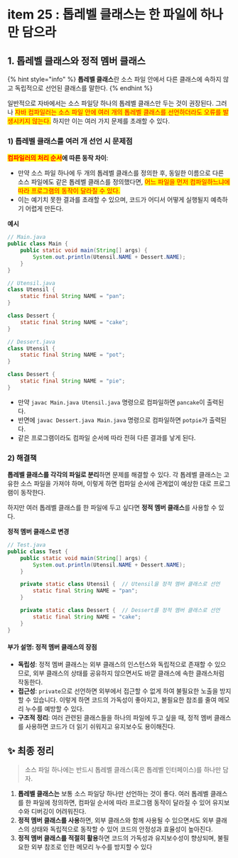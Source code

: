 # item 25 : 톱레벨 클래스는 한 파일에 하나만 담으라

## 1. 톱레벨 클래스와 정적 멤버 클래스

{% hint style="info" %}
**톱레벨 클래스**란 소스 파일 안에서 다른 클래스에 속하지 않고 독립적으로 선언된 클래스를 말한다.&#x20;
{% endhint %}

일반적으로 자바에서는 소스 파일당 하나의 톱레벨 클래스만 두는 것이 권장된다. 그러나 <mark style="color:red;">자바 컴파일러는 소스 파일 안에 여러 개의 톱레벨 클래스를 선언하더라도 오류를 발생시키지 않는다.</mark> 하지만 이는 여러 가지 문제를 초래할 수 있다.

### 1) 톱레벨  클래스를 여러 개 선언 시 문제점

<mark style="color:red;">**컴파일러의 처리 순서**</mark>**에 따른 동작 차이**:

* 만약 소스 파일 하나에 두 개의 톱레벨 클래스를 정의한 후, 동일한 이름으로 다른 소스 파일에도 같은 톱레벨 클래스를 정의했다면, <mark style="color:red;">어느 파일을 먼저 컴파일하느냐에 따라 프로그램의 동작이 달라질 수 있다.</mark>
* 이는 예기치 못한 결과를 초래할 수 있으며, 코드가 어디서 어떻게 실행될지 예측하기 어렵게 만든다.

**예시**

```java
// Main.java
public class Main {
    public static void main(String[] args) {
        System.out.println(Utensil.NAME + Dessert.NAME);
    }
}
```

```java
// Utensil.java
class Utensil {
    static final String NAME = "pan";
}

class Dessert {
    static final String NAME = "cake";
}
```

```java
// Dessert.java
class Utensil {
    static final String NAME = "pot";
}

class Dessert {
    static final String NAME = "pie";
}
```

* 만약 `javac Main.java Utensil.java` 명령으로 컴파일하면 `pancake`이 출력된다.
* 반면에 `javac Dessert.java Main.java` 명령으로 컴파일하면 `potpie`가 출력된다.
* 같은 프로그램이라도 컴파일 순서에 따라 전혀 다른 결과를 낳게 된다.

### 2) 해결책

**톱레벨 클래스를 각각의 파일로 분리**하면 문제를 해결할 수 있다. 각 톱레벨 클래스는 고유한 소스 파일을 가져야 하며, 이렇게 하면 컴파일 순서에 관계없이 예상한 대로 프로그램이 동작한다.

하지만 여러 톱레벨 클래스를 한 파일에 두고 싶다면 **정적 멤버 클래스**를 사용할 수 있다.

**정적 멤버 클래스로 변경**

```java
// Test.java
public class Test {
    public static void main(String[] args) {
        System.out.println(Utensil.NAME + Dessert.NAME);
    }

    private static class Utensil {  // Utensil을 정적 멤버 클래스로 선언
        static final String NAME = "pan";
    }

    private static class Dessert {  // Dessert를 정적 멤버 클래스로 선언
        static final String NAME = "cake";
    }
}
```

#### **부가 설명: 정적 멤버 클래스의 장점**

* **독립성**: 정적 멤버 클래스는 외부 클래스의 인스턴스와 독립적으로 존재할 수 있으므로, 외부 클래스의 상태를 공유하지 않으면서도 바깥 클래스에 속한 클래스처럼 작동한다.
* **접근성**: `private`으로 선언하면 외부에서 접근할 수 없게 하여 불필요한 노출을 방지할 수 있습니다. 이렇게 하면 코드의 가독성이 좋아지고, 불필요한 참조를 줄여 메모리 누수를 예방할 수 있다.
* **구조적 정리**: 여러 관련된 클래스들을 하나의 파일에 두고 싶을 때, 정적 멤버 클래스를 사용하면 코드가 더 읽기 쉬워지고 유지보수도 용이해진다.

## **✨** 최종 정리

> 소스 파일 하나에는 반드시 톱레벨 클래스(혹은 톱레벨 인터페이스)를 하나만 담자.&#x20;

1. **톱레벨 클래스는** 보통 소스 파일당 하나만 선언하는 것이 좋다. 여러 톱레벨 클래스를 한 파일에 정의하면, 컴파일 순서에 따라 프로그램 동작이 달라질 수 있어 유지보수와 디버깅이 어려워진다.
2. **정적 멤버 클래스를 사용**하면, 외부 클래스와 함께 사용될 수 있으면서도 외부 클래스의 상태와 독립적으로 동작할 수 있어 코드의 안정성과 효율성이 높아진다.
3. **정적 멤버 클래스를 적절히 활용**하면 코드의 가독성과 유지보수성이 향상되며, 불필요한 외부 참조로 인한 메모리 누수를 방지할 수 있다
